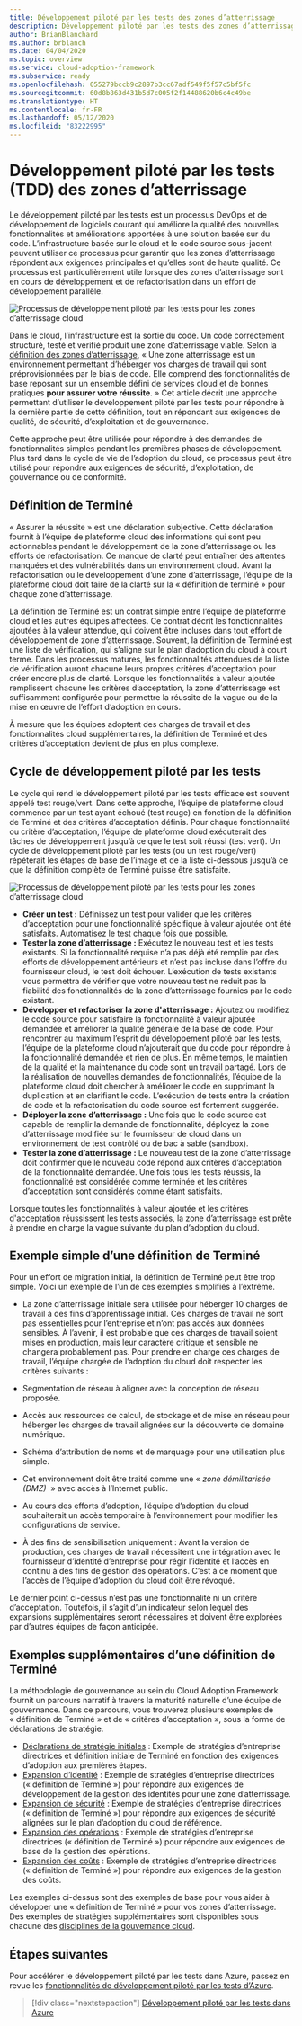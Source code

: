 ```yaml
---
title: Développement piloté par les tests des zones d’atterrissage
description: Développement piloté par les tests des zones d’atterrissage
author: BrianBlanchard
ms.author: brblanch
ms.date: 04/04/2020
ms.topic: overview
ms.service: cloud-adoption-framework
ms.subservice: ready
ms.openlocfilehash: 055279bccb9c2897b3cc67adf549f5f57c5bf5fc
ms.sourcegitcommit: 60d8b863d431b5d7c005f2f14488620b6c4c49be
ms.translationtype: HT
ms.contentlocale: fr-FR
ms.lasthandoff: 05/12/2020
ms.locfileid: "83222995"
---
```

# <a name="test-driven-development-tdd-for-landing-zones"></a>Développement piloté par les tests (TDD) des zones d’atterrissage

Le développement piloté par les tests est un processus DevOps et de développement de logiciels courant qui améliore la qualité des nouvelles fonctionnalités et améliorations apportées à une solution basée sur du code. L’infrastructure basée sur le cloud et le code source sous-jacent peuvent utiliser ce processus pour garantir que les zones d’atterrissage répondent aux exigences principales et qu’elles sont de haute qualité. Ce processus est particulièrement utile lorsque des zones d’atterrissage sont en cours de développement et de refactorisation dans un effort de développement parallèle.

![Processus de développement piloté par les tests pour les zones d’atterrissage cloud](../../_images/ready/test-driven-development-process.png)

Dans le cloud, l’infrastructure est la sortie du code. Un code correctement structuré, testé et vérifié produit une zone d’atterrissage viable. Selon la [définition des zones d’atterrissage](../landing-zone/index.md), « Une zone atterrissage est un environnement permettant d’héberger vos charges de travail qui sont préprovisionnées par le biais de code. Elle comprend des fonctionnalités de base reposant sur un ensemble défini de services cloud et de bonnes pratiques **pour assurer votre réussite**. » Cet article décrit une approche permettant d’utiliser le développement piloté par les tests pour répondre à la dernière partie de cette définition, tout en répondant aux exigences de qualité, de sécurité, d’exploitation et de gouvernance.

Cette approche peut être utilisée pour répondre à des demandes de fonctionnalités simples pendant les premières phases de développement. Plus tard dans le cycle de vie de l’adoption du cloud, ce processus peut être utilisé pour répondre aux exigences de sécurité, d’exploitation, de gouvernance ou de conformité.

## <a name="definition-of-done"></a>Définition de Terminé

« Assurer la réussite » est une déclaration subjective. Cette déclaration fournit à l’équipe de plateforme cloud des informations qui sont peu actionnables pendant le développement de la zone d’atterrissage ou les efforts de refactorisation. Ce manque de clarté peut entraîner des attentes manquées et des vulnérabilités dans un environnement cloud. Avant la refactorisation ou le développement d’une zone d’atterrissage, l’équipe de la plateforme cloud doit faire de la clarté sur la « définition de terminé » pour chaque zone d’atterrissage.

La définition de Terminé est un contrat simple entre l’équipe de plateforme cloud et les autres équipes affectées. Ce contrat décrit les fonctionnalités ajoutées à la valeur attendue, qui doivent être incluses dans tout effort de développement de zone d’atterrissage. Souvent, la définition de Terminé est une liste de vérification, qui s’aligne sur le plan d’adoption du cloud à court terme. Dans les processus matures, les fonctionnalités attendues de la liste de vérification auront chacune leurs propres critères d’acceptation pour créer encore plus de clarté. Lorsque les fonctionnalités à valeur ajoutée remplissent chacune les critères d’acceptation, la zone d’atterrissage est suffisamment configurée pour permettre la réussite de la vague ou de la mise en œuvre de l’effort d’adoption en cours.

À mesure que les équipes adoptent des charges de travail et des fonctionnalités cloud supplémentaires, la définition de Terminé et des critères d’acceptation devient de plus en plus complexe.

## <a name="test-driven-development-cycle"></a>Cycle de développement piloté par les tests

Le cycle qui rend le développement piloté par les tests efficace est souvent appelé test rouge/vert. Dans cette approche, l’équipe de plateforme cloud commence par un test ayant échoué (test rouge) en fonction de la définition de Terminé et des critères d’acceptation définis. Pour chaque fonctionnalité ou critère d’acceptation, l’équipe de plateforme cloud exécuterait des tâches de développement jusqu’à ce que le test soit réussi (test vert). Un cycle de développement piloté par les tests (ou un test rouge/vert) répéterait les étapes de base de l’image et de la liste ci-dessous jusqu’à ce que la définition complète de Terminé puisse être satisfaite.

![Processus de développement piloté par les tests pour les zones d’atterrissage cloud](../../_images/ready/test-driven-development-process.png)

- **Créer un test :** Définissez un test pour valider que les critères d’acceptation pour une fonctionnalité spécifique à valeur ajoutée ont été satisfaits. Automatisez le test chaque fois que possible.
- **Tester la zone d’atterrissage :** Exécutez le nouveau test et les tests existants. Si la fonctionnalité requise n’a pas déjà été remplie par des efforts de développement antérieurs et n’est pas incluse dans l’offre du fournisseur cloud, le test doit échouer. L’exécution de tests existants vous permettra de vérifier que votre nouveau test ne réduit pas la fiabilité des fonctionnalités de la zone d’atterrissage fournies par le code existant.
- **Développer et refactoriser la zone d'atterrissage :** Ajoutez ou modifiez le code source pour satisfaire la fonctionnalité à valeur ajoutée demandée et améliorer la qualité générale de la base de code. Pour rencontrer au maximum l’esprit du développement piloté par les tests, l’équipe de la plateforme cloud n’ajouterait que du code pour répondre à la fonctionnalité demandée et rien de plus. En même temps, le maintien de la qualité et la maintenance du code sont un travail partagé. Lors de la réalisation de nouvelles demandes de fonctionnalités, l’équipe de la plateforme cloud doit chercher à améliorer le code en supprimant la duplication et en clarifiant le code. L’exécution de tests entre la création de code et la refactorisation du code source est fortement suggérée.
- **Déployer la zone d’atterrissage :** Une fois que le code source est capable de remplir la demande de fonctionnalité, déployez la zone d’atterrissage modifiée sur le fournisseur de cloud dans un environnement de test contrôlé ou de bac à sable (sandbox).
- **Tester la zone d’atterrissage :** Le nouveau test de la zone d’atterrissage doit confirmer que le nouveau code répond aux critères d’acceptation de la fonctionnalité demandée. Une fois tous les tests réussis, la fonctionnalité est considérée comme terminée et les critères d’acceptation sont considérés comme étant satisfaits.

Lorsque toutes les fonctionnalités à valeur ajoutée et les critères d'acceptation réussissent les tests associés, la zone d’atterrissage est prête à prendre en charge la vague suivante du plan d’adoption du cloud.

## <a name="simple-example-of-a-definition-of-done"></a>Exemple simple d’une définition de Terminé

Pour un effort de migration initial, la définition de Terminé peut être trop simple. Voici un exemple de l’un de ces exemples simplifiés à l’extrême.

- La zone d’atterrissage initiale sera utilisée pour héberger 10 charges de travail à des fins d’apprentissage initial. Ces charges de travail ne sont pas essentielles pour l’entreprise et n’ont pas accès aux données sensibles. À l’avenir, il est probable que ces charges de travail soient mises en production, mais leur caractère critique et sensible ne changera probablement pas. Pour prendre en charge ces charges de travail, l’équipe chargée de l’adoption du cloud doit respecter les critères suivants :

- Segmentation de réseau à aligner avec la conception de réseau proposée.
- Accès aux ressources de calcul, de stockage et de mise en réseau pour héberger les charges de travail alignées sur la découverte de domaine numérique.
- Schéma d’attribution de noms et de marquage pour une utilisation plus simple.
- Cet environnement doit être traité comme une « _zone démilitarisée (DMZ)_  » avec accès à l’Internet public.
- Au cours des efforts d’adoption, l’équipe d’adoption du cloud souhaiterait un accès temporaire à l’environnement pour modifier les configurations de service.
- À des fins de sensibilisation uniquement : Avant la version de production, ces charges de travail nécessitent une intégration avec le fournisseur d’identité d’entreprise pour régir l’identité et l’accès en continu à des fins de gestion des opérations. C’est à ce moment que l’accès de l’équipe d’adoption du cloud doit être révoqué.

Le dernier point ci-dessus n’est pas une fonctionnalité ni un critère d’acceptation. Toutefois, il s’agit d’un indicateur selon lequel des expansions supplémentaires seront nécessaires et doivent être explorées par d’autres équipes de façon anticipée.

## <a name="additional-examples-of-a-definition-of-done"></a>Exemples supplémentaires d’une définition de Terminé

La méthodologie de gouvernance au sein du Cloud Adoption Framework fournit un parcours narratif à travers la maturité naturelle d’une équipe de gouvernance. Dans ce parcours, vous trouverez plusieurs exemples de « définition de Terminé » et de « critères d’acceptation », sous la forme de déclarations de stratégie.

- [Déclarations de stratégie initiales](../../govern/guides/complex/initial-corporate-policy.md#policy-statements) : Exemple de stratégies d’entreprise directrices et définition initiale de Terminé en fonction des exigences d’adoption aux premières étapes.
- [Expansion d’identité](../../govern/guides/complex/identity-baseline-improvement.md#incremental-improvement-of-the-policy-statements) : Exemple de stratégies d’entreprise directrices (« définition de Terminé ») pour répondre aux exigences de développement de la gestion des identités pour une zone d’atterrissage.
- [Expansion de sécurité](../../govern/guides/complex/security-baseline-improvement.md#incremental-improvement-of-the-policy-statements) : Exemple de stratégies d’entreprise directrices (« définition de Terminé ») pour répondre aux exigences de sécurité alignées sur le plan d’adoption du cloud de référence.
- [Expansion des opérations](../../govern/guides/complex/resource-consistency-improvement.md#incremental-improvement-of-the-policy-statements) : Exemple de stratégies d’entreprise directrices (« définition de Terminé ») pour répondre aux exigences de base de la gestion des opérations.
- [Expansion des coûts](../../govern/guides/complex/cost-management-improvement.md#changes-to-the-policy-statements) : Exemple de stratégies d’entreprise directrices (« définition de Terminé ») pour répondre aux exigences de la gestion des coûts.

Les exemples ci-dessus sont des exemples de base pour vous aider à développer une « définition de Terminé » pour vos zones d’atterrissage. Des exemples de stratégies supplémentaires sont disponibles sous chacune des [disciplines de la gouvernance cloud](../../govern/governance-disciplines.md).

## <a name="next-steps"></a>Étapes suivantes

Pour accélérer le développement piloté par les tests dans Azure, passez en revue les [fonctionnalités de développement piloté par les tests d’Azure](./azure-test-driven-development.md).

> [!div class="nextstepaction"]
> [Développement piloté par les tests dans Azure](./azure-test-driven-development.md)
